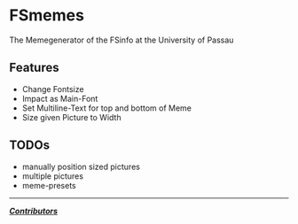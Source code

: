 # FSmemes

The Memegenerator of the FSinfo at the University of Passau

## Features
* Change Fontsize
* Impact as Main-Font
* Set Multiline-Text for top and bottom of Meme
* Size given Picture to Width

## TODOs
* manually position sized pictures
* multiple pictures
* meme-presets

---

***[Contributors](https://github.com/TheMrPixelDev/fsmemes/graphs/contributors)***